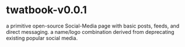 # twatbook-v0.0.1

a primitive open-source Social-Media page with basic posts, feeds, and direct messaging. a name/logo combination derived from deprecating existing popular social media.
